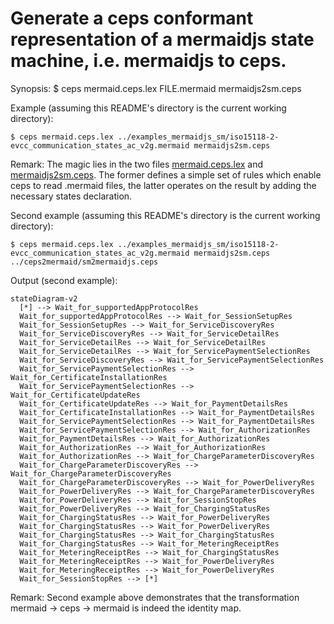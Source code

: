 # Generate a ceps conformant representation of a mermaidjs state machine, i.e. mermaidjs to ceps.

Synopsis: $ ceps mermaid.ceps.lex FILE.mermaid mermaidjs2sm.ceps

Example (assuming this README's directory is the current working directory): 

```
$ ceps mermaid.ceps.lex ../examples_mermaidjs_sm/iso15118-2-evcc_communication_states_ac_v2g.mermaid mermaidjs2sm.ceps
```
Remark: The magic lies in the two files [mermaid.ceps.lex](/mermaid.ceps.lex) and [mermaidjs2sm.ceps](mermaidjs2sm.ceps). The former defines a simple set of rules which enable ceps to read .mermaid files, the latter operates on the result by adding the necessary states declaration.

Second example (assuming this README's directory is the current working directory):

```
$ ceps mermaid.ceps.lex ../examples_mermaidjs_sm/iso15118-2-evcc_communication_states_ac_v2g.mermaid mermaidjs2sm.ceps ../ceps2mermaid/sm2mermaidjs.ceps
```

Output (second example):
```
stateDiagram-v2
  [*] --> Wait_for_supportedAppProtocolRes
  Wait_for_supportedAppProtocolRes --> Wait_for_SessionSetupRes
  Wait_for_SessionSetupRes --> Wait_for_ServiceDiscoveryRes
  Wait_for_ServiceDiscoveryRes --> Wait_for_ServiceDetailRes
  Wait_for_ServiceDetailRes --> Wait_for_ServiceDetailRes
  Wait_for_ServiceDetailRes --> Wait_for_ServicePaymentSelectionRes
  Wait_for_ServiceDiscoveryRes --> Wait_for_ServicePaymentSelectionRes
  Wait_for_ServicePaymentSelectionRes --> Wait_for_CertificateInstallationRes
  Wait_for_ServicePaymentSelectionRes --> Wait_for_CertificateUpdateRes
  Wait_for_CertificateUpdateRes --> Wait_for_PaymentDetailsRes
  Wait_for_CertificateInstallationRes --> Wait_for_PaymentDetailsRes
  Wait_for_ServicePaymentSelectionRes --> Wait_for_PaymentDetailsRes
  Wait_for_ServicePaymentSelectionRes --> Wait_for_AuthorizationRes
  Wait_for_PaymentDetailsRes --> Wait_for_AuthorizationRes
  Wait_for_AuthorizationRes --> Wait_for_AuthorizationRes
  Wait_for_AuthorizationRes --> Wait_for_ChargeParameterDiscoveryRes
  Wait_for_ChargeParameterDiscoveryRes --> Wait_for_ChargeParameterDiscoveryRes
  Wait_for_ChargeParameterDiscoveryRes --> Wait_for_PowerDeliveryRes
  Wait_for_PowerDeliveryRes --> Wait_for_ChargeParameterDiscoveryRes
  Wait_for_PowerDeliveryRes --> Wait_for_SessionStopRes
  Wait_for_PowerDeliveryRes --> Wait_for_ChargingStatusRes
  Wait_for_ChargingStatusRes --> Wait_for_PowerDeliveryRes
  Wait_for_ChargingStatusRes --> Wait_for_PowerDeliveryRes
  Wait_for_ChargingStatusRes --> Wait_for_ChargingStatusRes
  Wait_for_ChargingStatusRes --> Wait_for_MeteringReceiptRes
  Wait_for_MeteringReceiptRes --> Wait_for_ChargingStatusRes
  Wait_for_MeteringReceiptRes --> Wait_for_PowerDeliveryRes
  Wait_for_MeteringReceiptRes --> Wait_for_PowerDeliveryRes
  Wait_for_SessionStopRes --> [*]
```
Remark: Second example above demonstrates that the transformation mermaid -> ceps -> mermaid is indeed the identity map. 
